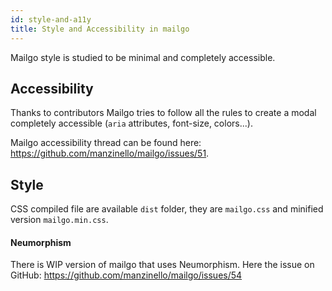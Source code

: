 ```yaml
---
id: style-and-a11y
title: Style and Accessibility in mailgo
---
```


Mailgo style is studied to be minimal and completely accessible.

## Accessibility

Thanks to contributors Mailgo tries to follow all the rules to create a modal completely accessible (`aria` attributes, font-size, colors...).

Mailgo accessibility thread can be found here: https://github.com/manzinello/mailgo/issues/51.

## Style

CSS compiled file are available `dist` folder, they are `mailgo.css` and minified version `mailgo.min.css`.

#### Neumorphism

There is WIP version of mailgo that uses Neumorphism. Here the issue on GitHub: https://github.com/manzinello/mailgo/issues/54
